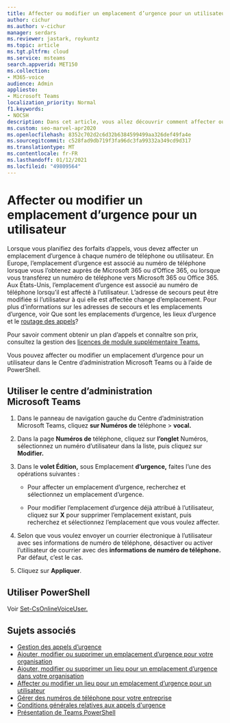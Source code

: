```yaml
---
title: Affecter ou modifier un emplacement d’urgence pour un utilisateur
author: cichur
ms.author: v-cichur
manager: serdars
ms.reviewer: jastark, roykuntz
ms.topic: article
ms.tgt.pltfrm: cloud
ms.service: msteams
search.appverid: MET150
ms.collection:
- M365-voice
audience: Admin
appliesto:
- Microsoft Teams
localization_priority: Normal
f1.keywords:
- NOCSH
description: Dans cet article, vous allez découvrir comment affecter ou modifier un emplacement d’urgence pour les utilisateurs de votre organisation.
ms.custom: seo-marvel-apr2020
ms.openlocfilehash: 8352c702d2c6d32b6384599499aa326def49fa4e
ms.sourcegitcommit: c528fad9db719f3fa96dc3fa99332a349cd9d317
ms.translationtype: MT
ms.contentlocale: fr-FR
ms.lasthandoff: 01/12/2021
ms.locfileid: "49809564"
---
```

# <a name="assign-or-change-an-emergency-location-for-a-user"></a>Affecter ou modifier un emplacement d’urgence pour un utilisateur

Lorsque vous planifiez des forfaits d’appels, vous devez affecter un emplacement d’urgence à chaque numéro de téléphone ou utilisateur. En Europe, l’emplacement d’urgence est associé au numéro de téléphone lorsque vous l’obtenez auprès de Microsoft 365 ou d’Office 365, ou lorsque vous transférez un numéro de téléphone vers Microsoft 365 ou Office 365. Aux États-Unis, l’emplacement d’urgence est associé au numéro de téléphone lorsqu’il est affecté à l’utilisateur. L’adresse de secours peut être modifiée si l’utilisateur à qui elle est affectée change d’emplacement. Pour plus d’informations sur les adresses de secours et les emplacements d’urgence, voir Que sont les emplacements d’urgence, les lieux d’urgence et le [routage des appels](/microsoftteams/what-are-emergency-locations-addresses-and-call-routing)?
  
Pour savoir comment obtenir un plan d’appels et connaître son prix, consultez la gestion des [licences de module supplémentaire Teams.](https://docs.microsoft.com/microsoftteams/teams-add-on-licensing/microsoft-teams-add-on-licensing)
  
Vous pouvez affecter ou modifier un emplacement d’urgence pour un utilisateur dans le Centre d’administration Microsoft Teams ou à l’aide de PowerShell.

## <a name="using-the-microsoft-teams-admin-center"></a>Utiliser le centre d’administration Microsoft Teams

1. Dans le panneau de navigation gauche du Centre d’administration Microsoft Teams, cliquez **sur Numéros de** téléphone  >  **vocal.**

2. Dans la page **Numéros de** téléphone, cliquez sur **l’onglet** Numéros, sélectionnez un numéro d’utilisateur dans la liste, puis cliquez sur **Modifier.**

3. Dans le **volet Édition,** sous Emplacement **d’urgence,** faites l’une des opérations suivantes :

   - Pour affecter un emplacement d’urgence, recherchez et sélectionnez un emplacement d’urgence.

   - Pour modifier l’emplacement d’urgence déjà attribué à l’utilisateur, cliquez sur **X** pour supprimer l’emplacement existant, puis recherchez et sélectionnez l’emplacement que vous voulez affecter.

4. Selon que vous voulez envoyer un courrier électronique à l’utilisateur avec ses informations de numéro de téléphone, désactiver ou activer l’utilisateur de courrier avec des **informations de numéro de téléphone.** Par défaut, c’est le cas.

5. Cliquez sur **Appliquer**.

## <a name="using-powershell"></a>Utiliser PowerShell

Voir [Set-CsOnlineVoiceUser.](https://docs.microsoft.com/powershell/module/skype/set-csonlinevoiceuser) 

    
## <a name="related-topics"></a>Sujets associés

- [Gestion des appels d’urgence](what-are-emergency-locations-addresses-and-call-routing.md)
- [Ajouter, modifier ou supprimer un emplacement d’urgence pour votre organisation](add-change-remove-emergency-location-organization.md)
- [Ajouter, modifier ou supprimer un lieu pour un emplacement d’urgence dans votre organisation](add-change-remove-emergency-place-organization.md)
- [Affecter ou modifier un lieu pour un emplacement d’urgence pour un utilisateur](assign-change-emergency-place-user.md)
- [Gérer des numéros de téléphone pour votre entreprise](/microsoftteams/manage-phone-numbers-for-your-organization)
- [Conditions générales relatives aux appels d'urgence](/microsoftteams/emergency-calling-terms-and-conditions)
- [Présentation de Teams PowerShell](teams-powershell-overview.md)
